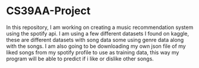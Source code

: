 # CS39AA-Project
In this repository, I am working on creating a music recommendation system using the spotify api. I am using a few different datasets I found on kaggle, these are different datasets with song data some using genre data along with the songs. I am also going to be downloading my own json file of my liked songs from my spotify profile to use as training data, this way my program will be able to predict if i like or dislike other songs. 
